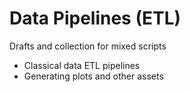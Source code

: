 # Data Pipelines (ETL)

Drafts and collection for mixed scripts

- Classical data ETL pipelines
- Generating plots and other assets


